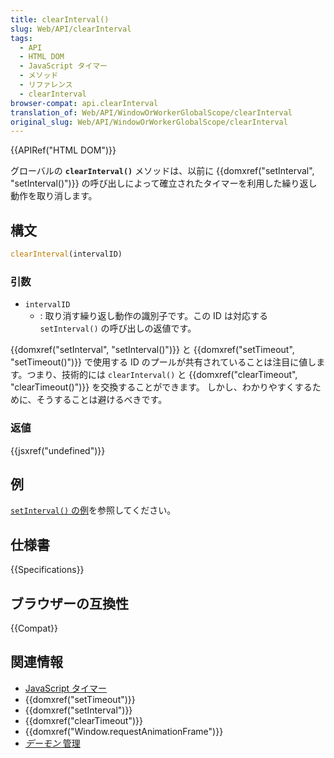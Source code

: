 ```yaml
---
title: clearInterval()
slug: Web/API/clearInterval
tags:
  - API
  - HTML DOM
  - JavaScript タイマー
  - メソッド
  - リファレンス
  - clearInterval
browser-compat: api.clearInterval
translation_of: Web/API/WindowOrWorkerGlobalScope/clearInterval
original_slug: Web/API/WindowOrWorkerGlobalScope/clearInterval
---
```

{{APIRef("HTML DOM")}}

グローバルの **`clearInterval()`** メソッドは、以前に {{domxref("setInterval", "setInterval()")}} の呼び出しによって確立されたタイマーを利用した繰り返し動作を取り消します。

## 構文

```js
clearInterval(intervalID)
```

### 引数

- `intervalID`
  - : 取り消す繰り返し動作の識別子です。この ID は対応する `setInterval()` の呼び出しの返値です。

{{domxref("setInterval", "setInterval()")}} と {{domxref("setTimeout", "setTimeout()")}} で使用する ID のプールが共有されていることは注目に値します。つまり、技術的には `clearInterval()` と {{domxref("clearTimeout", "clearTimeout()")}} を交換することができます。
しかし、わかりやすくするために、そうすることは避けるべきです。

### 返値

{{jsxref("undefined")}}

## 例

[`setInterval()` の例](/ja/docs/Web/API/setInterval#examples)を参照してください。

## 仕様書

{{Specifications}}

## ブラウザーの互換性

{{Compat}}

## 関連情報

- [JavaScript タイマー](/ja/docs/JavaScript/Timers)
- {{domxref("setTimeout")}}
- {{domxref("setInterval")}}
- {{domxref("clearTimeout")}}
- {{domxref("Window.requestAnimationFrame")}}
- [_デーモン_ 管理](/ja/docs/JavaScript/Timers/Daemons)
